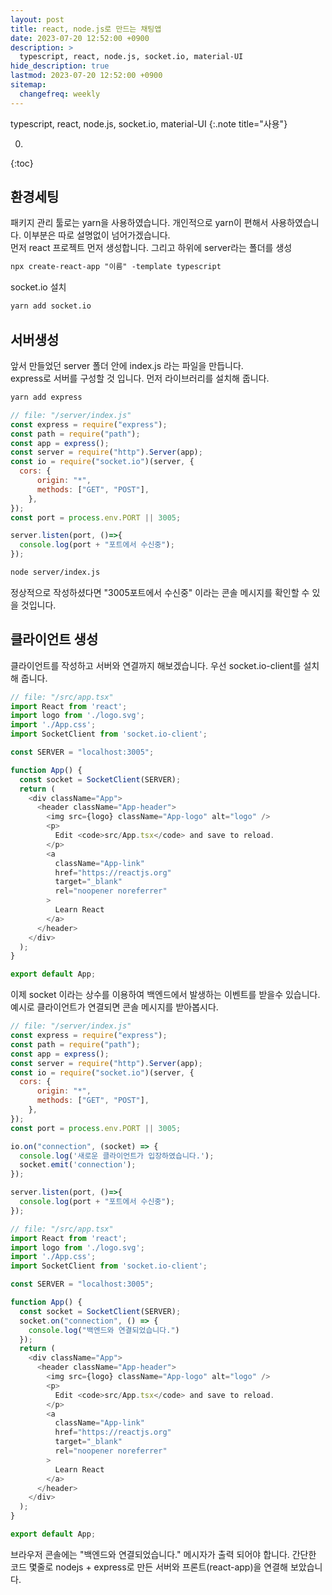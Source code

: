 ```yaml
---
layout: post
title: react, node.js로 만드는 채팅앱
date: 2023-07-20 12:52:00 +0900
description: >
  typescript, react, node.js, socket.io, material-UI
hide_description: true
lastmod: 2023-07-20 12:52:00 +0900
sitemap:
  changefreq: weekly
---
```


typescript, react, node.js, socket.io, material-UI
{:.note title="사용"}

0. 
{:toc}

## 환경세팅

패키지 관리 툴로는 yarn을 사용하였습니다. 개인적으로 yarn이 편해서 사용하였습니다. 이부분은 따로 설명없이 넘어가겠습니다.<br/>
먼저 react 프로젝트 먼저 생성합니다. 그리고 하위에 server라는 폴더를 생성

~~~markdown
npx create-react-app "이름" -template typescript
~~~

socket.io 설치

~~~markdown
yarn add socket.io
~~~

## 서버생성

앞서 만들었던 server 폴더 안에 index.js 라는 파일을 만듭니다.<br/>
express로 서버를 구성할 것 입니다. 먼저 라이브러리를 설치해 줍니다.

~~~markdown
yarn add express 
~~~

~~~js
// file: "/server/index.js"          
const express = require("express");
const path = require("path");
const app = express();
const server = require("http").Server(app);
const io = require("socket.io")(server, {
  cors: {
      origin: "*",
      methods: ["GET", "POST"],
    },
}); 
const port = process.env.PORT || 3005;

server.listen(port, ()=>{
  console.log(port + "포트에서 수신중");
});
~~~

~~~markdown
node server/index.js
~~~

정상적으로 작성하셨다면 "3005포트에서 수신중" 이라는 콘솔 메시지를 확인할 수 있을 것입니다.

## 클라이언트 생성

클라이언트를 작성하고 서버와 연결까지 해보겠습니다. 우선 socket.io-client를 설치해 줍니다.

~~~js
// file: "/src/app.tsx"
import React from 'react';
import logo from './logo.svg';
import './App.css';
import SocketClient from 'socket.io-client';

const SERVER = "localhost:3005";

function App() {
  const socket = SocketClient(SERVER);
  return (
    <div className="App">
      <header className="App-header">
        <img src={logo} className="App-logo" alt="logo" />
        <p>
          Edit <code>src/App.tsx</code> and save to reload.
        </p>
        <a
          className="App-link"
          href="https://reactjs.org"
          target="_blank"
          rel="noopener noreferrer"
        >
          Learn React
        </a>
      </header>
    </div>
  );
}

export default App;
~~~

이제 socket 이라는 상수를 이용하여 백엔드에서 발생하는 이벤트를 받을수 있습니다.<br/>
예시로 클라이언트가 연결되면 콘솔 메시지를 받아봅시다.

~~~js
// file: "/server/index.js"
const express = require("express");
const path = require("path");
const app = express();
const server = require("http").Server(app);
const io = require("socket.io")(server, {
  cors: {
      origin: "*",
      methods: ["GET", "POST"],
    },
}); 
const port = process.env.PORT || 3005;

io.on("connection", (socket) => {
  console.log('새로운 클라이언트가 입장하였습니다.');
  socket.emit('connection');
});

server.listen(port, ()=>{
  console.log(port + "포트에서 수신중");
});
~~~

~~~js
// file: "/src/app.tsx"
import React from 'react';
import logo from './logo.svg';
import './App.css';
import SocketClient from 'socket.io-client';

const SERVER = "localhost:3005";

function App() {
  const socket = SocketClient(SERVER);
  socket.on("connection", () => {
    console.log("백엔드와 연결되었습니다.")
  });
  return (
    <div className="App">
      <header className="App-header">
        <img src={logo} className="App-logo" alt="logo" />
        <p>
          Edit <code>src/App.tsx</code> and save to reload.
        </p>
        <a
          className="App-link"
          href="https://reactjs.org"
          target="_blank"
          rel="noopener noreferrer"
        >
          Learn React
        </a>
      </header>
    </div>
  );
}

export default App;
~~~

브라우저 콘솔에는 "백엔드와 연결되었습니다." 메시자가 출력 되어야 합니다.
간단한 코드 몇줄로 nodejs + express로 만든 서버와 프론트(react-app)을 연결해 보았습니다.